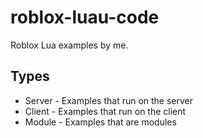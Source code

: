 # roblox-luau-code
Roblox Lua examples by me.
## Types
- Server - Examples that run on the server
- Client - Examples that run on the client
- Module - Examples that are modules

